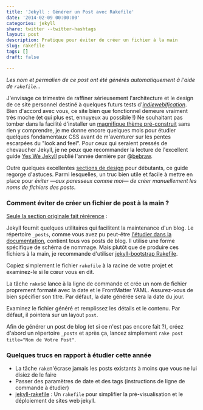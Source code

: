```yaml
---
title: 'Jekyll : Générer un Post avec Rakefile'
date: '2014-02-09 00:00:00'
categories: jekyll
share: twitter --twitter-hashtags
layout: post
description: Pratique pour éviter de créer un fichier à la main
slug: rakefile
tags: []
draft: false

---
```

*Les nom et permalien de ce post ont été générés automatiquement à l'aide de `rakefile`...*

J'envisage ce trimestre de raffiner sérieusement l'architecture et le design de ce site personnel destiné à quelques futurs tests d'*[indiewebification](http://indiewebify.me)*. Bien d'accord avec vous, ce site bien que fonctionnel demeure vraiment très moche (et qui plus est, ennuyeux au possible !)  Ne souhaitant pas tomber dans la facilité d'installer un [magnifique thème pré-construit](http://jekyllthemes.org/) sans rien y comprendre, je me donne encore quelques mois pour étudier quelques fondamentaux CSS avant de m'aventurer sur les pentes escarpées du "look and feel".  Pour ceux qui seraient pressés de chevaucher Jekyll, je ne peux que recommander la lecture de l'excellent guide [Yes We Jekyll](https://github.com/bebraw/yeswejekyll) publié l'année dernière par @<span class='h-card'>[bebraw](https://twitter.com/bebraw)</span>.  

Outre quelques excellentes [sections de design](http://yeswejekyll.com/#from_meek_to_neat) pour débutants, ce guide regorge d'astuces. Parmi lesquelles, un truc bien utile et facile à mettre en place pour *éviter —aux paresseux comme moi— de créer manuellement les noms de fichiers des posts*.

### Comment éviter de créer un fichier de post à la main ?

[Seule la section originale fait rérérence](http://yeswejekyll.com/#_posts) : 

Jekyll fournit quelques utilitaires qui facilitent la maintenance d'un blog. Le répertoire  `_posts`, comme vous avez pu peut-être [l'étudier dans la documentation](http://jekyllrb.com/docs/posts/), contient tous vos posts de blog. Il utilise une forme spécifique de schéma de nommage. Mais plutôt que de produire ces fichiers à la main, je recommande d'utiliser [jekyll-bootstrap Rakefile](https://github.com/plusjade/jekyll-bootstrap/blob/master/Rakefile). 

Copiez simplement le fichier `rakefile` à la racine de votre projet et examinez-le si le cœur vous en dit.

La tâche `rake`se lance à la ligne de commande et crée un nom de fichier proprement formaté avec la date et le FrontMatter YAML. Assurez-vous de bien spécifier son titre. Par défaut, la date générée sera la date du jour.

Examinez le fichier généré et remplissez les détails et le contenu. Par défaut, il pointera sur un layout `post`.

Afin de générer un post de blog (et si ce n'est pas encore fait ?), créez d'abord un répertoire `_posts` et après ça, lancez simplement `rake post title="Nom de Votre Post"`. 

### Quelques trucs en rapport à étudier cette année

-  La tâche `rake`n'écrase jamais les posts existants à moins que vous ne lui disiez de le faire
- Passer des paramètres de date et des tags (instructions de ligne de commande à étudier)
- [jekyll-rakefile](https://github.com/avillafiorita/jekyll-rakefile) : Un `rakefile` pour simplifier la pré-visualisation et le déploiement de sites web jekyll. 